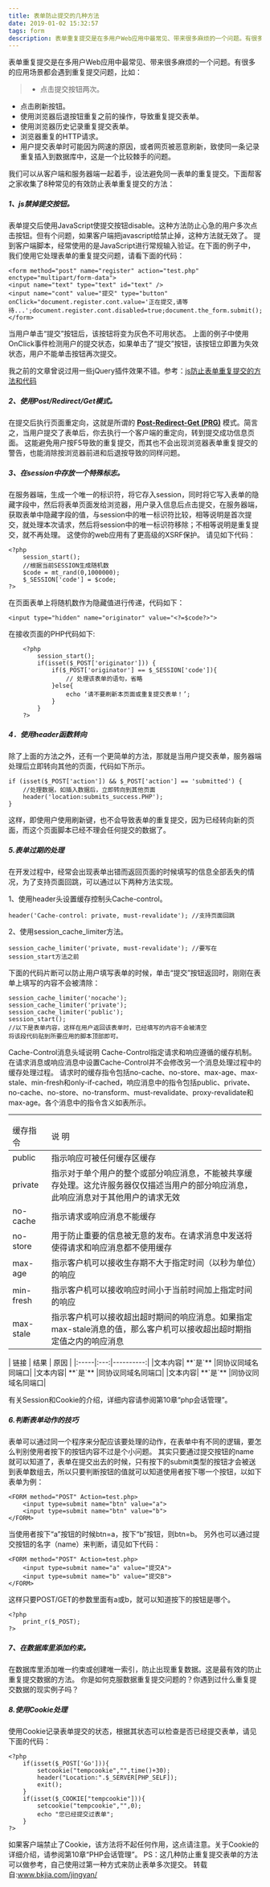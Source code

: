 ```yaml
---
title: 表单防止提交的几种方法
date: 2019-01-02 15:32:57
tags: form
description: 表单重复提交是在多用户Web应用中最常见、带来很多麻烦的一个问题。有很多的应用场景都会遇到重复提交问题;怎么能较好的防止表单的重复提交呢？
---
```

<!-- more -->
表单重复提交是在多用户Web应用中最常见、带来很多麻烦的一个问题。有很多的应用场景都会遇到重复提交问题，比如：

> * 点击提交按钮两次。
* 点击刷新按钮。
* 使用浏览器后退按钮重复之前的操作，导致重复提交表单。
* 使用浏览器历史记录重复提交表单。
* 浏览器重复的HTTP请求。
* 用户提交表单时可能因为网速的原因，或者网页被恶意刷新，致使同一条记录重复插入到数据库中，这是一个比较棘手的问题。

我们可以从客户端和服务器端一起着手，设法避免同一表单的重复提交。下面帮客之家收集了8种常见的有效防止表单重复提交的方法：

##### 1、js禁掉提交按钮。
表单提交后使用JavaScript使提交按钮disable。这种方法防止心急的用户多次点击按钮。但有个问题，如果客户端把javascript给禁止掉，这种方法就无效了。
提到客户端脚本，经常使用的是JavaScript进行常规输入验证。在下面的例子中，我们使用它处理表单的重复提交问题，请看下面的代码：
```
<form method="post" name="register" action="test.php" enctype="multipart/form-data">
<input name="text" type="text" id="text" />
<input name="cont" value="提交" type="button" onClick="document.register.cont.value='正在提交,请等待...';document.register.cont.disabled=true;document.the_form.submit();">
</form>
```
当用户单击“提交”按钮后，该按钮将变为灰色不可用状态。
上面的例子中使用OnClick事件检测用户的提交状态，如果单击了“提交”按钮，该按钮立即置为失效状态，用户不能单击按钮再次提交。

我之前的文章曾说过用一些jQuery插件效果不错。参考：[js防止表单重复提交的方法和代码](http://www.513bk.com/jingyan/jsbiaodan.html)

 
##### 2、使用Post/Redirect/Get模式。
在提交后执行页面重定向，这就是所谓的 **[Post-Redirect-Get (PRG)](https://www.theserverside.com/news/1365146/Redirect-After-Post "重定向")** 模式。简言之，当用户提交了表单后，你去执行一个客户端的重定向，转到提交成功信息页面。
这能避免用户按F5导致的重复提交，而其也不会出现浏览器表单重复提交的警告，也能消除按浏览器前进和后退按导致的同样问题。


##### 3、在session中存放一个特殊标志。
在服务器端，生成一个唯一的标识符，将它存入session，同时将它写入表单的隐藏字段中，然后将表单页面发给浏览器，用户录入信息后点击提交，在服务器端，获取表单中隐藏字段的值，与session中的唯一标识符比较，相等说明是首次提交，就处理本次请求，然后将session中的唯一标识符移除；不相等说明是重复提交，就不再处理。
这使你的web应用有了更高级的XSRF保护。
请见如下代码：
```
<?php  
    session_start();  
    //根据当前SESSION生成随机数  
    $code = mt_rand(0,1000000);  
    $_SESSION['code'] = $code;  
?>  
```
在页面表单上将随机数作为隐藏值进行传递，代码如下：

    <input type="hidden" name="originator" value="<?=$code?>">
在接收页面的PHP代码如下:
```
    <?php  
        session_start();  
        if(isset($_POST['originator'])) {
            if($_POST['originator'] == $_SESSION['code']){
                // 处理该表单的语句，省略
            }else{  
                echo ‘请不要刷新本页面或重复提交表单！’;
            }
        }
    ?>
```
##### 4．使用header函数转向
除了上面的方法之外，还有一个更简单的方法，那就是当用户提交表单，服务器端处理后立即转向其他的页面，代码如下所示。
```
if (isset($_POST['action']) && $_POST['action'] == 'submitted') {
    //处理数据，如插入数据后，立即转向到其他页面
    header('location:submits_success.PHP');
}
```
这样，即使用户使用刷新键，也不会导致表单的重复提交，因为已经转向新的页面，而这个页面脚本已经不理会任何提交的数据了。

##### 5.表单过期的处理
在开发过程中，经常会出现表单出错而返回页面的时候填写的信息全部丢失的情况，为了支持页面回跳，可以通过以下两种方法实现。

1、使用header头设置缓存控制头Cache-control。

    header('Cache-control: private, must-revalidate'); //支持页面回跳
2、使用session_cache_limiter方法。

    session_cache_limiter('private, must-revalidate'); //要写在session_start方法之前

下面的代码片断可以防止用户填写表单的时候，单击“提交”按钮返回时，刚刚在表单上填写的内容不会被清除：
```
session_cache_limiter('nocache');
session_cache_limiter('private');
session_cache_limiter('public');
session_start();
//以下是表单内容，这样在用户返回该表单时，已经填写的内容不会被清空
将该段代码贴到所要应用的脚本顶部即可。
```
Cache-Control消息头域说明
Cache-Control指定请求和响应遵循的缓存机制。在请求消息或响应消息中设置Cache-Control并不会修改另一个消息处理过程中的缓存处理过程。
请求时的缓存指令包括no-cache、no-store、max-age、max-stale、min-fresh和only-if-cached，响应消息中的指令包括public、private、no-cache、no-store、no-transform、must-revalidate、proxy-revalidate和max-age。各个消息中的指令含义如表所示。

---
<table>
    <thead>
        <tr><td>缓存指令</td><td>说 明</td></tr>
    </thead>
    <tbody>
        <tr><td>public</td><td>指示响应可被任何缓存区缓存</td></tr>
        <tr><td>private</td><td>指示对于单个用户的整个或部分响应消息，不能被共享缓存处理。这允许服务器仅仅描述当用户的部分响应消息，此响应消息对于其他用户的请求无效</td></tr>
        <tr><td>no-cache</td><td>指示请求或响应消息不能缓存</td></tr>
        <tr><td>no-store</td><td>用于防止重要的信息被无意的发布。在请求消息中发送将使得请求和响应消息都不使用缓存</td></tr>
        <tr><td>max-age</td><td>指示客户机可以接收生存期不大于指定时间（以秒为单位）的响应</td></tr>
        <tr><td>min-fresh</td><td>指示客户机可以接收响应时间小于当前时间加上指定时间的响应</td></tr>
        <tr><td>max-stale</td><td>指示客户机可以接收超出超时期间的响应消息。如果指定max-stale消息的值，那么客户机可以接收超出超时期指定值之内的响应消息</td></tr>
    </tbody>
</table>
| 链接 | 结果 | 原因 |
|:-----|:---:|----------:|
|文本内容| **`是`** |同协议同域名同端口|
|文本内容| **`是`** |同协议同域名同端口|
|文本内容| **`是`** |同协议同域名同端口|

有关Session和Cookie的介绍，详细内容请参阅第10章“php会话管理”。

##### 6.判断表单动作的技巧
表单可以通过同一个程序来分配应该要处理的动作，在表单中有不同的逻辑，要怎么判别使用者按下的按钮内容不过是个小问题。
其实只要通过提交按钮的name 就可以知道了，表单在提交出去的时候，只有按下的submit类型的按钮才会被送到表单数组去，所以只要判断按钮的值就可以知道使用者按下哪一个按钮，以如下表单为例：
```
<FORM method="POST" Action=test.php>
    <input type=submit name="btn" value="a">
    <input type=submit name="btn" value="b">
</FORM>
```
当使用者按下“a”按钮的时候btn=a，按下“b”按钮，则btn=b。
另外也可以通过提交按钮的名字（name）来判断，请见如下代码：
```
<FORM method="POST" Action=test.php>
    <input type=submit name="a" value="提交A">
    <input type=submit name="b" value="提交B">
</FORM>
```
这样只要POST/GET的参数里面有a或b，就可以知道按下的按钮是哪个。

    <?php
        print_r($_POST);
    ?>
 
##### 7、在数据库里添加约束。
在数据库里添加唯一约束或创建唯一索引，防止出现重复数据。这是最有效的防止重复提交数据的方法。
你是如何克服数据重复提交问题的？你遇到过什么重复提交数据的现实例子吗？

##### 8.使用Cookie处理
使用Cookie记录表单提交的状态，根据其状态可以检查是否已经提交表单，请见下面的代码：
```
<?php
    if(isset($_POST['Go'])){
        setcookie("tempcookie","",time()+30);
        header("Location:".$_SERVER[PHP_SELF]);
        exit();
    }
    if(isset($_COOKIE["tempcookie"])){
        setcookie("tempcookie","",0);
        echo "您已经提交过表单";
    }
?>
```
如果客户端禁止了Cookie，该方法将不起任何作用，这点请注意。关于Cookie的详细介绍，请参阅第10章“PHP会话管理”。
PS：这几种防止重复提交表单的方法可以做参考，自己使用过第一种方式来防止表单多次提交。
转载自:www.bkjia.com/jingyan/